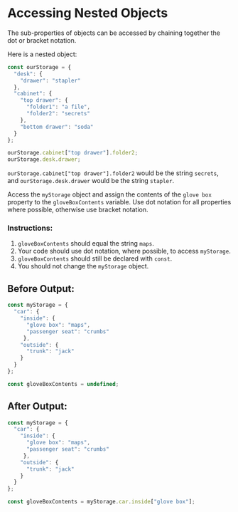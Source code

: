 # Accessing Nested Objects

The sub-properties of objects can be accessed by chaining together the dot or bracket notation.

Here is a nested object:

```javascript
const ourStorage = {
  "desk": {
    "drawer": "stapler"
  },
  "cabinet": {
    "top drawer": { 
      "folder1": "a file",
      "folder2": "secrets"
    },
    "bottom drawer": "soda"
  }
};

ourStorage.cabinet["top drawer"].folder2;
ourStorage.desk.drawer;
```

`ourStorage.cabinet["top drawer"].folder2` would be the string `secrets`, and `ourStorage.desk.drawer` would be the string `stapler`.

Access the `myStorage` object and assign the contents of the `glove box` property to the `gloveBoxContents` variable. Use dot notation for all properties where possible, otherwise use bracket notation.

### Instructions:
1. `gloveBoxContents` should equal the string `maps`.
2. Your code should use dot notation, where possible, to access `myStorage`.
3. `gloveBoxContents` should still be declared with `const`.
4. You should not change the `myStorage` object.

## Before Output:
```javascript
const myStorage = {
  "car": {
    "inside": {
      "glove box": "maps",
      "passenger seat": "crumbs"
     },
    "outside": {
      "trunk": "jack"
    }
  }
};

const gloveBoxContents = undefined;
```

## After Output:
```javascript
const myStorage = {
  "car": {
    "inside": {
      "glove box": "maps",
      "passenger seat": "crumbs"
     },
    "outside": {
      "trunk": "jack"
    }
  }
};

const gloveBoxContents = myStorage.car.inside["glove box"];
```